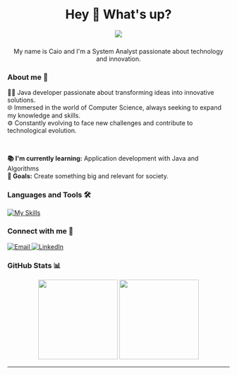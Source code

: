 <h1 align="center">Hey 👋 What's up?</h1>

<p align="center">
  <img src="https://readme-typing-svg.herokuapp.com/?color=6A5ACD&size=24&center=true&vCenter=true&lines=System+Analyst;Java+Developer;Tech+Enthusiast" />
</p>

###

<p align="center">My name is Caio and I'm a System Analyst passionate about technology and innovation.</p>

###

<h3 align="left">About me 🚀</h3>

👨‍💻 Java developer passionate about transforming ideas into innovative solutions.  
🌐 Immersed in the world of Computer Science, always seeking to expand my knowledge and skills.  
⚙️ Constantly evolving to face new challenges and contribute to technological evolution.

<br>

**📚 I'm currently learning:** Application development with Java and Algorithms  
**🎯 Goals:** Create something big and relevant for society.

###

<h3 align="left">Languages and Tools 🛠️</h3>

<div align="left">

  [![My Skills](https://skillicons.dev/icons?i=git,java,nodejs,cs,mysql,postgres,vue,spring,angular,mint&perline=8)](https://skillicons.dev)

</div>

###

<h3 align="left">Connect with me 🤝</h3>

<p align="left">
  <a href="mailto:contatocaiorodrigues1@gmail.com" target="_blank">
    <img src="https://img.shields.io/badge/Email-D14836?style=for-the-badge&logo=gmail&logoColor=white" alt="Email" />
  </a>
  <a href="https://www.linkedin.com/in/caio-rodrigues-91b7a5232/" target="_blank">
    <img src="https://img.shields.io/badge/LinkedIn-0A66C2?style=for-the-badge&logo=linkedin&logoColor=white" alt="LinkedIn" />
  </a>
</p>

###

<h3 align="left">GitHub Stats 📊</h3>

<div align="center">
  <img height="180em" src="https://github-readme-stats.vercel.app/api?username=cerd7&show_icons=true&theme=dracula&include_all_commits=true&count_private=true" />
  <img height="180em" src="https://github-readme-stats.vercel.app/api/top-langs/?username=cerd7&layout=compact&langs_count=7&theme=dracula" />
</div>

---
